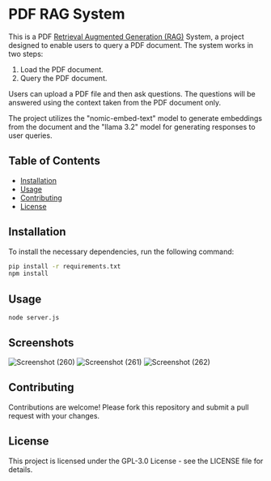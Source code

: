 # PDF RAG System

This is a PDF <a href="https://en.wikipedia.org/wiki/Retrieval-augmented_generation">Retrieval Augmented Generation (RAG)</a> System, a project designed to enable users to query a PDF document. The system works in two steps: 
1. Load the PDF document.
2. Query the PDF document.
   
Users can upload a PDF file and then ask questions. The questions will be answered using the context taken from the PDF document only.

The project utilizes the "nomic-embed-text" model to generate embeddings from the document and the "llama 3.2" model for generating responses to user queries.

## Table of Contents

- [Installation](#installation)
- [Usage](#usage)
- [Contributing](#contributing)
- [License](#license)

## Installation

To install the necessary dependencies, run the following command:

```bash
pip install -r requirements.txt
npm install
```

## Usage
```
node server.js
```

## Screenshots
![Screenshot (260)](https://github.com/user-attachments/assets/22b3a386-cad1-4b9e-972d-88eb48f9f536)
![Screenshot (261)](https://github.com/user-attachments/assets/935b0fa9-5e05-4966-acbc-6223e3f9823e)
![Screenshot (262)](https://github.com/user-attachments/assets/f36581fa-3422-4451-92b1-e927f50023be)


## Contributing
Contributions are welcome! Please fork this repository and submit a pull request with your changes.

## License
This project is licensed under the GPL-3.0 License - see the LICENSE file for details.
